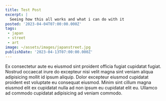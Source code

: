 ```yaml
---
title: Test Post
excerpt: |
  Seeing how this all works and what i can do with it
posted: '2023-04-04T07:00:00.000Z'
tags:
 - japan
 - street
 - art
image: ~/assets/images/japanstreet.jpg
publishDate: '2023-04-13T07:00:00.000Z'
---
```

Ex consectetur aute eu eiusmod sint proident officia fugiat cupidatat fugiat. Nostrud occaecat irure do excepteur nisi velit magna sint veniam aliqua adipisicing mollit id ipsum aliquip. Dolor excepteur eiusmod cupidatat proident est voluptate eu consequat eiusmod. Minim sint cillum magna eiusmod elit ex cupidatat nulla ad non ipsum eu cupidatat elit eu. Ullamco ad commodo cupidatat adipisicing ad veniam commodo.
